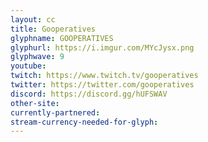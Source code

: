 ```yaml
---
layout: cc
title: Gooperatives
glyphname: GOOPERATIVES
glyphurl: https://i.imgur.com/MYcJysx.png
glyphwave: 9
youtube: 
twitch: https://www.twitch.tv/gooperatives
twitter: https://twitter.com/gooperatives
discord: https://discord.gg/hUFSWAV
other-site: 
currently-partnered: 
stream-currency-needed-for-glyph: 
---
```



